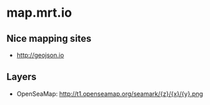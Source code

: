# map.mrt.io

## Nice mapping sites
- http://geojson.io

## Layers
- OpenSeaMap: http://t1.openseamap.org/seamark/{z}/{x}/{y}.png
